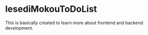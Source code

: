 # lesediMokouToDoList
This is basically created to learn more about frontend and backend development.
